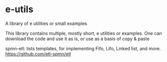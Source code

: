 # e-utils
A library of e utilities or small examples

This library contains multiple, mostly short, e utilities or examples. One can download the code and use it as is, or use as a basis of copy & paste

spmn-etl: 
      lists templates, for implementing Fifo, Lifo, Linked list, and more.
      https://github.com/etl-spmn/etl 
